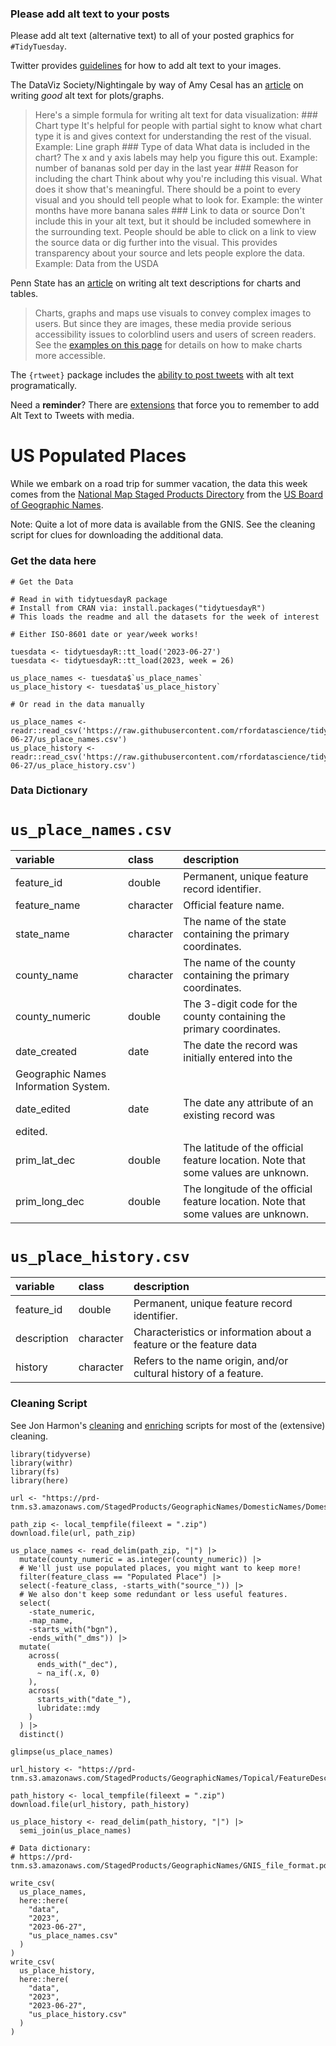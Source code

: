 ### Please add alt text to your posts

Please add alt text (alternative text) to all of your posted graphics
for `#TidyTuesday`.

Twitter provides
[guidelines](https://help.twitter.com/en/using-twitter/picture-descriptions)
for how to add alt text to your images.

The DataViz Society/Nightingale by way of Amy Cesal has an
[article](https://medium.com/nightingale/writing-alt-text-for-data-visualization-2a218ef43f81)
on writing *good* alt text for plots/graphs.

> Here's a simple formula for writing alt text for data visualization:
> \### Chart type It's helpful for people with partial sight to know
> what chart type it is and gives context for understanding the rest of
> the visual. Example: Line graph \### Type of data What data is
> included in the chart? The x and y axis labels may help you figure
> this out. Example: number of bananas sold per day in the last year
> \### Reason for including the chart Think about why you're including
> this visual. What does it show that's meaningful. There should be a
> point to every visual and you should tell people what to look for.
> Example: the winter months have more banana sales \### Link to data or
> source Don't include this in your alt text, but it should be included
> somewhere in the surrounding text. People should be able to click on a
> link to view the source data or dig further into the visual. This
> provides transparency about your source and lets people explore the
> data. Example: Data from the USDA

Penn State has an
[article](https://accessibility.psu.edu/images/charts/) on writing alt
text descriptions for charts and tables.

> Charts, graphs and maps use visuals to convey complex images to users.
> But since they are images, these media provide serious accessibility
> issues to colorblind users and users of screen readers. See the
> [examples on this page](https://accessibility.psu.edu/images/charts/)
> for details on how to make charts more accessible.

The `{rtweet}` package includes the [ability to post
tweets](https://docs.ropensci.org/rtweet/reference/post_tweet.html) with
alt text programatically.

Need a **reminder**? There are
[extensions](https://chrome.google.com/webstore/detail/twitter-required-alt-text/fpjlpckbikddocimpfcgaldjghimjiik/related)
that force you to remember to add Alt Text to Tweets with media.

# US Populated Places

While we embark on a road trip for summer vacation, the data this week comes from the [National Map Staged Products Directory](https://prd-tnm.s3.amazonaws.com/index.html?prefix=StagedProducts/GeographicNames/) from the [US Board of Geographic Names](https://www.usgs.gov/us-board-on-geographic-names/download-gnis-data).

Note: Quite a lot of more data is available from the GNIS. See the cleaning script for clues for downloading the additional data.

### Get the data here

```{r}
# Get the Data

# Read in with tidytuesdayR package 
# Install from CRAN via: install.packages("tidytuesdayR")
# This loads the readme and all the datasets for the week of interest

# Either ISO-8601 date or year/week works!

tuesdata <- tidytuesdayR::tt_load('2023-06-27')
tuesdata <- tidytuesdayR::tt_load(2023, week = 26)

us_place_names <- tuesdata$`us_place_names`
us_place_history <- tuesdata$`us_place_history`

# Or read in the data manually

us_place_names <- readr::read_csv('https://raw.githubusercontent.com/rfordatascience/tidytuesday/master/data/2023/2023-06-27/us_place_names.csv')
us_place_history <- readr::read_csv('https://raw.githubusercontent.com/rfordatascience/tidytuesday/master/data/2023/2023-06-27/us_place_history.csv')
```

### Data Dictionary

# `us_place_names.csv`

|variable       |class     |description    |
|:--------------|:---------|:--------------|
|feature_id     |double    |Permanent, unique feature record identifier. |
|feature_name   |character |Official feature name. |
|state_name     |character |The name of the state containing the primary coordinates. |
|county_name    |character |The name of the county containing the primary coordinates. |
|county_numeric |double    |The 3-digit code for the county containing the primary coordinates. |
|date_created   |date |The date the record was initially entered into the
Geographic Names Information System. |
|date_edited    |date |The date any attribute of an existing record was
edited. |
|prim_lat_dec   |double    |The latitude of the official feature location. Note that some values are unknown. |
|prim_long_dec  |double    |The longitude of the official feature location. Note that some values are unknown. |

# `us_place_history.csv`

|variable    |class     |description |
|:-----------|:---------|:-----------|
|feature_id  |double    |Permanent, unique feature record identifier. |
|description |character |Characteristics or information about a feature or the feature data |
|history     |character |Refers to the name origin, and/or cultural history of a feature. |

### Cleaning Script

See Jon Harmon's [cleaning](https://github.com/jonthegeek/apis/blob/main/01_ufo-data.qmd) and [enriching](https://github.com/jonthegeek/apis/blob/main/01_ufo-enrich.qmd) scripts for most of the (extensive) cleaning.

```
library(tidyverse)
library(withr)
library(fs)
library(here)

url <- "https://prd-tnm.s3.amazonaws.com/StagedProducts/GeographicNames/DomesticNames/DomesticNames_National_Text.zip"

path_zip <- local_tempfile(fileext = ".zip")
download.file(url, path_zip)

us_place_names <- read_delim(path_zip, "|") |> 
  mutate(county_numeric = as.integer(county_numeric)) |> 
  # We'll just use populated places, you might want to keep more!
  filter(feature_class == "Populated Place") |> 
  select(-feature_class, -starts_with("source_")) |> 
  # We also don't keep some redundant or less useful features.
  select(
    -state_numeric,
    -map_name, 
    -starts_with("bgn"), 
    -ends_with("_dms")) |> 
  mutate(
    across(
      ends_with("_dec"),
      ~ na_if(.x, 0)
    ),
    across(
      starts_with("date_"),
      lubridate::mdy
    )
  ) |> 
  distinct()

glimpse(us_place_names)

url_history <- "https://prd-tnm.s3.amazonaws.com/StagedProducts/GeographicNames/Topical/FeatureDescriptionHistory_National_Text.zip"

path_history <- local_tempfile(fileext = ".zip")
download.file(url_history, path_history)

us_place_history <- read_delim(path_history, "|") |> 
  semi_join(us_place_names)

# Data dictionary: 
# https://prd-tnm.s3.amazonaws.com/StagedProducts/GeographicNames/GNIS_file_format.pdf

write_csv(
  us_place_names,
  here::here(
    "data",
    "2023",
    "2023-06-27",
    "us_place_names.csv"
  )
)
write_csv(
  us_place_history,
  here::here(
    "data",
    "2023",
    "2023-06-27",
    "us_place_history.csv"
  )
)
```